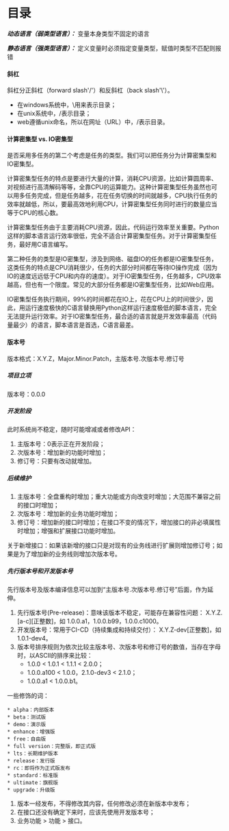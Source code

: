 # 目录



***动态语言（弱类型语言）：***
变量本身类型不固定的语言

***静态语言（强类型语言）：***
定义变量时必须指定变量类型，赋值时类型不匹配则报错

#### 斜杠

斜杠分正斜杠（forward slash'/'）和反斜杠（back slash'\\'）。

* 在windows系统中，\\用来表示目录；
* 在unix系统中，/表示目录；
* web遵循unix命名，所以在网址（URL）中，/表示目录。


#### 计算密集型 vs. IO密集型

是否采用多任务的第二个考虑是任务的类型。我们可以把任务分为计算密集型和IO密集型。

计算密集型任务的特点是要进行大量的计算，消耗CPU资源，比如计算圆周率、对视频进行高清解码等等，全靠CPU的运算能力。这种计算密集型任务虽然也可以用多任务完成，但是任务越多，花在任务切换的时间就越多，CPU执行任务的效率就越低，所以，要最高效地利用CPU，计算密集型任务同时进行的数量应当等于CPU的核心数。

计算密集型任务由于主要消耗CPU资源，因此，代码运行效率至关重要。Python这样的脚本语言运行效率很低，完全不适合计算密集型任务。对于计算密集型任务，最好用C语言编写。

第二种任务的类型是IO密集型，涉及到网络、磁盘IO的任务都是IO密集型任务，这类任务的特点是CPU消耗很少，任务的大部分时间都在等待IO操作完成（因为IO的速度远远低于CPU和内存的速度）。对于IO密集型任务，任务越多，CPU效率越高，但也有一个限度。常见的大部分任务都是IO密集型任务，比如Web应用。

IO密集型任务执行期间，99%的时间都花在IO上，花在CPU上的时间很少，因此，用运行速度极快的C语言替换用Python这样运行速度极低的脚本语言，完全无法提升运行效率。对于IO密集型任务，最合适的语言就是开发效率最高（代码量最少）的语言，脚本语言是首选，C语言最差。


#### 版本号

版本格式：X.Y.Z，Major.Minor.Patch，主版本号.次版本号.修订号

##### 项目立项

版本号：0.0.0

##### 开发阶段

此时系统尚不稳定，随时可能增减或者修改API：

1. 主版本号：0表示正在开发阶段；
2. 次版本号：增加新的功能时增加；
3. 修订号：只要有改动就增加。

##### 后续维护

1. 主版本号：全盘重构时增加；重大功能或方向改变时增加；大范围不兼容之前的接口时增加；
2. 次版本号：增加新的业务功能时增加；
3. 修订号：增加新的接口时增加；在接口不变的情况下，增加接口的非必填属性时增加；增强和扩展接口功能时增加。

关于新增接口：如果该新增的接口只是对现有的业务线进行扩展则增加修订号；如果是为了增加新的业务线则增加次版本号。

##### 先行版本号和开发版本号

先行版本号及版本编译信息可以加到“主版本号.次版本号.修订号”后面，作为延伸。

1. 先行版本号(Pre-release)：意味该版本不稳定，可能存在兼容性问题：
    X.Y.Z.[a-c][正整数]，如 1.0.0.a1，1.0.0.b99，1.0.0.c1000。
2. 开发版本号：常用于CI-CD（持续集成和持续交付）： 
    X.Y.Z-dev[正整数]，如 1.0.1-dev4。
3. 版本号排序规则为依次比较主版本号、次版本号和修订号的数值，当存在字母时，以ASCII的排序来比较：
    * 1.0.0 < 1.0.1 < 1.1.1 < 2.0.0；
    * 1.0.0.a100 < 1.0.0，2.1.0-dev3 < 2.1.0；
    * 1.0.0.a1 < 1.0.0.b1。

一些修饰的词：

    * alpha：内部版本
    * beta：测试版
    * demo：演示版
    * enhance：增强版
    * free：自由版
    * full version：完整版，即正式版
    * lts：长期维护版本
    * release：发行版
    * rc：即将作为正式版发布
    * standard：标准版
    * ultimate：旗舰版
    * upgrade：升级版


1. 版本一经发布，不得修改其内容，任何修改必须在新版本中发布；
2. 在接口还没有确定下来时，应该先使用开发版本号；
3. 业务功能 > 功能 > 接口。